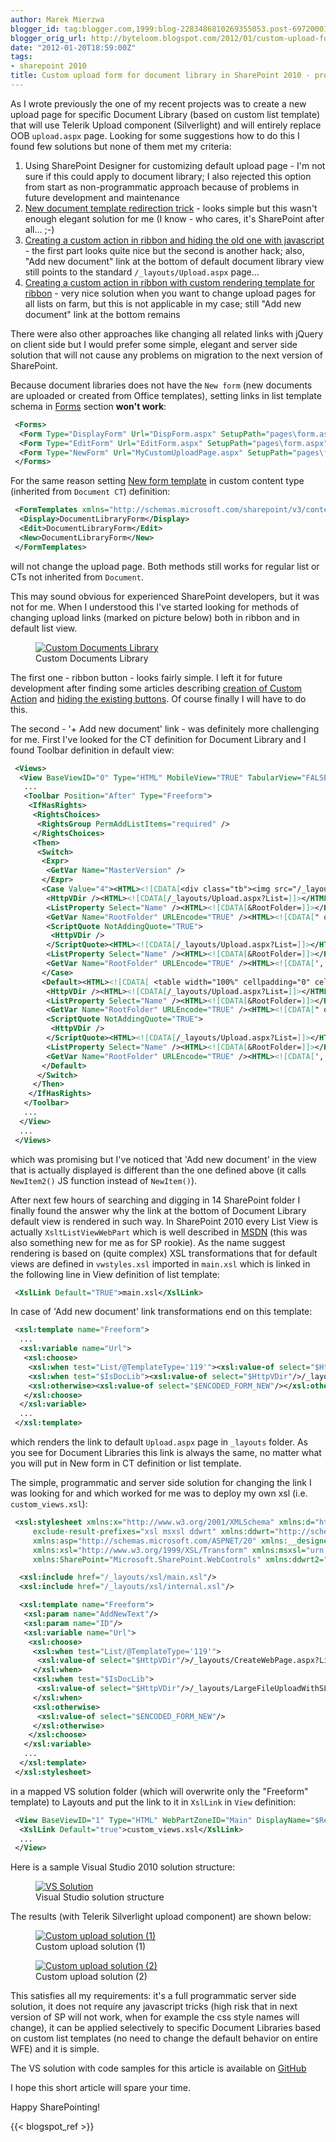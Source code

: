 ```yaml
---
author: Marek Mierzwa
blogger_id: tag:blogger.com,1999:blog-2283486810269355053.post-6972000166677487449
blogger_orig_url: http://byteloom.blogspot.com/2012/01/custom-upload-form-for-document-library.html
date: "2012-01-20T18:59:00Z"
tags:
- sharepoint 2010
title: Custom upload form for document library in SharePoint 2010 - programmatic approach
---
```


As I wrote previously the one of my recent projects was to create a new upload page for specific Document Library (based on custom list template) that will use Telerik Upload component (Silverlight) and will entirely replace OOB `upload.aspx` page. Looking for some suggestions how to do this I found few solutions but none of them met my criteria:

1.  Using SharePoint Designer for customizing default upload page - I'm not sure if this could apply to document library; I also rejected this option from start as non-programmatic approach because of problems in future development and maintenance
2.  [New document template redirection trick](http://www.oriolardevol.com/Article/Details/17) - looks simple but this wasn't enough elegant solution for me (I know - who cares, it's SharePoint after all... ;-)
3.  [Creating a custom action in ribbon and hiding the old one with javascript](http://stackoverflow.com/questions/1415638/how-do-i-change-the-upload-page-for-a-particular-document-library-in-sharepoint) - the first part looks quite nice but the second is another hack; also, "Add new document" link at the bottom of default document library view still points to the standard `/_layouts/Upload.aspx` page...
4.  [Creating a custom action in ribbon with custom rendering template for ribbon](http://blogs.msdn.com/b/syedi/archive/2008/07/18/custom-upload-page-in-layouts-for-document-library-and-it-s-navigation-from-upload-menu-in-the-toolbar-bend-it-custom-upload-menu-for-the-document-library.aspx) - very nice solution when you want to change upload pages for all lists on farm, but this is not applicable in my case; still "Add new document" link at the bottom remains

There were also other approaches like changing all related links with jQuery on client side but I would prefer some simple, elegant and server side solution that will not cause any problems on migration to the next version of SharePoint.


Because document libraries does not have the `New form` (new documents are uploaded or created from Office templates), setting links in list template schema in [Forms](http://msdn.microsoft.com/en-us/library/ie/ms464220.aspx) section **won't work**:

```xml
 <Forms>
  <Form Type="DisplayForm" Url="DispForm.aspx" SetupPath="pages\form.aspx" WebPartZoneID="Main" />
  <Form Type="EditForm" Url="EditForm.aspx" SetupPath="pages\form.aspx" WebPartZoneID="Main" />
  <Form Type="NewForm" Url="MyCustomUploadPage.aspx" SetupPath="pages\form.aspx" WebPartZoneID="Main" />
 </Forms>
```

For the same reason setting [New form template](http://msdn.microsoft.com/en-us/library/ms468901.aspx) in custom content type (inherited from `Document CT`) definition:

```xml
 <FormTemplates xmlns="http://schemas.microsoft.com/sharepoint/v3/contenttype/forms">
  <Display>DocumentLibraryForm</Display>
  <Edit>DocumentLibraryForm</Edit>
  <New>DocumentLibraryForm</New>
 </FormTemplates>
```

will not change the upload page. Both methods still works for regular list or CTs not inherited from `Document`.

This may sound obvious for experienced SharePoint developers, but it was not for me. When I understood this I've started looking for methods of changing upload links (marked on picture below) both in ribbon and in default list view.

<figure class="half center">
  <a href="/images/2012/01/custom_library.png" class="image-popup">
	 <img src="/images/2012/01/custom_library.png" alt="Custom Documents Library">
   </a>
	<figcaption>Custom Documents Library</figcaption>
</figure>

The first one - ribbon button - looks fairly simple. I left it for future development after finding some articles describing [creation of Custom Action](http://www.sharepointnutsandbolts.com/2010/01/customizing-ribbon-part-1-creating-tabs.html) and [hiding the existing buttons](http://msdn.microsoft.com/en-us/library/ff408060.aspx). Of course finally I will have to do this.

The second - '+ Add new document' link - was definitely more challenging for me. First I've looked for the CT definition for Document Library and I found Toolbar definition in default view:

```xml
 <Views>
  <View BaseViewID="0" Type="HTML" MobileView="TRUE" TabularView="FALSE" FreeForm="TRUE">
   ...
   <Toolbar Position="After" Type="Freeform">
    <IfHasRights>
     <RightsChoices>
      <RightsGroup PermAddListItems="required" />
     </RightsChoices>
     <Then>
      <Switch>
       <Expr>
        <GetVar Name="MasterVersion" />
       </Expr>
       <Case Value="4"><HTML><![CDATA[<div class="tb"><img src="/_layouts/images/caladd.gif" alt="" /> <a class="ms-addnew" id="idAddNewDoc" href="]]></HTML>
        <HttpVDir /><HTML><![CDATA[/_layouts/Upload.aspx?List=]]></HTML>
        <ListProperty Select="Name" /><HTML><![CDATA[&RootFolder=]]></HTML>
        <GetVar Name="RootFolder" URLEncode="TRUE" /><HTML><![CDATA[" onclick="javascript:NewItem(']]></HTML>
        <ScriptQuote NotAddingQuote="TRUE">
         <HttpVDir />
        </ScriptQuote><HTML><![CDATA[/_layouts/Upload.aspx?List=]]></HTML>
        <ListProperty Select="Name" /><HTML><![CDATA[&RootFolder=]]></HTML>
        <GetVar Name="RootFolder" URLEncode="TRUE" /><HTML><![CDATA[', true);javascript:return false;" target="_self">]]></HTML><HTML>$Resources:core,Add_New_Document;</HTML><HTML><![CDATA[</a></div>]]></HTML>
       </Case>
       <Default><HTML><![CDATA[ <table width="100%" cellpadding="0" cellspacing="0" border="0" > <tr> <td colspan="2" class="ms-partline"><img src="/_layouts/images/blank.gif" width='1' height='1' alt="" /></td> </tr> <tr> <td class="ms-addnew" style="padding-bottom: 3px"> <img src="/_layouts/images/rect.gif" alt="" /> <a class="ms-addnew" id="idAddNewDoc" href="]]></HTML>
        <HttpVDir /><HTML><![CDATA[/_layouts/Upload.aspx?List=]]></HTML>
        <ListProperty Select="Name" /><HTML><![CDATA[&RootFolder=]]></HTML>
        <GetVar Name="RootFolder" URLEncode="TRUE" /><HTML><![CDATA[" onclick="javascript:NewItem(']]></HTML>
        <ScriptQuote NotAddingQuote="TRUE">
         <HttpVDir />
        </ScriptQuote><HTML><![CDATA[/_layouts/Upload.aspx?List=]]></HTML>
        <ListProperty Select="Name" /><HTML><![CDATA[&RootFolder=]]></HTML>
        <GetVar Name="RootFolder" URLEncode="TRUE" /><HTML><![CDATA[', true);javascript:return false;" target="_self">]]></HTML><HTML>$Resources:core,Add_New_Document;</HTML><HTML><![CDATA[</a> </td> </tr> <tr><td><img src="/_layouts/images/blank.gif" width='1' height='5' alt="" /></td></tr> </table>]]></HTML>
       </Default>
      </Switch>
     </Then>
    </IfHasRights>
   </Toolbar>
   ...
  </View>
  ...
 </Views>
```

which was promising but I've noticed that 'Add new document' in the view that is actually displayed is different than the one defined above (it calls `NewItem2()` JS function instead of `NewItem()`).

After next few hours of searching and digging in 14 SharePoint folder I finally found the answer why the link at the bottom of Document Library default view is rendered in such way. In SharePoint 2010 every List View is actually `XsltListViewWebPart` which is well described in [MSDN](http://msdn.microsoft.com/en-us/library/ff604021.aspx) (this was also something new for me as for SP rookie). As the name suggest rendering is based on (quite complex) XSL transformations that for default views are defined in `vwstyles.xsl` imported in `main.xsl` which is linked in the following line in View definition of list template:

```xml
 <XslLink Default="TRUE">main.xsl</XslLink>
```

In case of 'Add new document' link transformations end on this template:

```xml
 <xsl:template name="Freeform">
  ...
  <xsl:variable name="Url">
   <xsl:choose>
    <xsl:when test="List/@TemplateType='119'"><xsl:value-of select="$HttpVDir"/>/_layouts/CreateWebPage.aspx?List=<xsl:value-of select="$List"/>&RootFolder=<xsl:value-of select="$XmlDefinition/List/@RootFolder"/></xsl:when>
    <xsl:when test="$IsDocLib"><xsl:value-of select="$HttpVDir"/>/_layouts/Upload.aspx?List=<xsl:value-of select="$List"/>&RootFolder=<xsl:value-of select="$XmlDefinition/List/@RootFolder"/></xsl:when>
    <xsl:otherwise><xsl:value-of select="$ENCODED_FORM_NEW"/></xsl:otherwise>
   </xsl:choose>
  </xsl:variable>
  ...
 </xsl:template>
```

which renders the link to default `Upload.aspx` page in `_layouts` folder. As you see for Document Libraries this link is always the same, no matter what you will put in New form in CT definition or list template.

The simple, programmatic and server side solution for changing the link I was looking for and which worked for me was to deploy my own xsl (i.e. `custom_views.xsl`):

```xml
 <xsl:stylesheet xmlns:x="http://www.w3.org/2001/XMLSchema" xmlns:d="http://schemas.microsoft.com/sharepoint/dsp" version="1.0"
     exclude-result-prefixes="xsl msxsl ddwrt" xmlns:ddwrt="http://schemas.microsoft.com/WebParts/v2/DataView/runtime"
     xmlns:asp="http://schemas.microsoft.com/ASPNET/20" xmlns:__designer="http://schemas.microsoft.com/WebParts/v2/DataView/designer"
     xmlns:xsl="http://www.w3.org/1999/XSL/Transform" xmlns:msxsl="urn:sppchemas-microsoft-com:xslt"
     xmlns:SharePoint="Microsoft.SharePoint.WebControls" xmlns:ddwrt2="urn:frontpage:internal" ddwrt:oob="true">

  <xsl:include href="/_layouts/xsl/main.xsl"/>
  <xsl:include href="/_layouts/xsl/internal.xsl"/>

  <xsl:template name="Freeform">
   <xsl:param name="AddNewText"/>
   <xsl:param name="ID"/>
   <xsl:variable name="Url">
    <xsl:choose>
     <xsl:when test="List/@TemplateType='119'">
      <xsl:value-of select="$HttpVDir"/>/_layouts/CreateWebPage.aspx?List=<xsl:value-of select="$List"/>&RootFolder=<xsl:value-of select="$XmlDefinition/List/@RootFolder"/>
     </xsl:when>
     <xsl:when test="$IsDocLib">
      <xsl:value-of select="$HttpVDir"/>/_layouts/LargeFileUploadWithSLToSP/LibraryUpload.aspx?documentLibraryId=<xsl:value-of select="$List"/>&RootFolder=<xsl:value-of select="$XmlDefinition/List/@RootFolder"/>
     </xsl:when>
     <xsl:otherwise>
      <xsl:value-of select="$ENCODED_FORM_NEW"/>
     </xsl:otherwise>
    </xsl:choose>
   </xsl:variable>
   ...
  </xsl:template>
 </xsl:stylesheet>
```

in a mapped VS solution folder (which will overwrite only the "Freeform" template) to Layouts and put the link to it in `XslLink` in `View` definition:

```xml
 <View BaseViewID="1" Type="HTML" WebPartZoneID="Main" DisplayName="$Resources:core,All_Documents;" DefaultView="TRUE" DefaultViewForContentType="TRUE" MobileView="True" MobileDefaultView="True" SetupPath="pages\viewpage.aspx" ImageUrl="/_layouts/images/dlicon.png" Url="Forms/AllItems.aspx">
  <XslLink Default="true">custom_views.xsl</XslLink>
  ...
 </View>
```

Here is a sample Visual Studio 2010 solution structure:

<figure class="half center">
  <a href="/images/2012/01/vs_solution_for_upload.png" class="image-popup">
	 <img src="/images/2012/01/vs_solution_for_upload.png" alt="VS Solution">
   </a>
	<figcaption>Visual Studio solution structure</figcaption>
</figure>

The results (with Telerik Silverlight upload component) are shown below:

<figure class="half center">
  <a href="/images/2012/01/custom_upload_1.png" class="image-popup">
	 <img src="/images/2012/01/custom_upload_1.png" alt="Custom upload solution (1)">
   </a>
	<figcaption>Custom upload solution (1)</figcaption>
</figure>

<figure class="half center">
  <a href="/images/2012/01/custom_upload_2.png" class="image-popup">
	 <img src="/images/2012/01/custom_upload_1.png" alt="Custom upload solution (2)">
   </a>
	<figcaption>Custom upload solution (2)</figcaption>
</figure>

This satisfies all my requirements: it's a full programmatic server side solution, it does not require any javascript tricks (high risk that in next version of SP will not work, when for example the css style names will change), it can be applied selectively to specific Document Libraries based on custom list templates (no need to change the default behavior on entire WFE) and it is simple.

The VS solution with code samples for this article is available on [GitHub](https://github.com/mmierzwa/byteloom-codesamples/tree/master/LargeFileUploadWithSLToSP)

I hope this short article will spare your time.

Happy SharePointing!

{{< blogspot_ref >}}